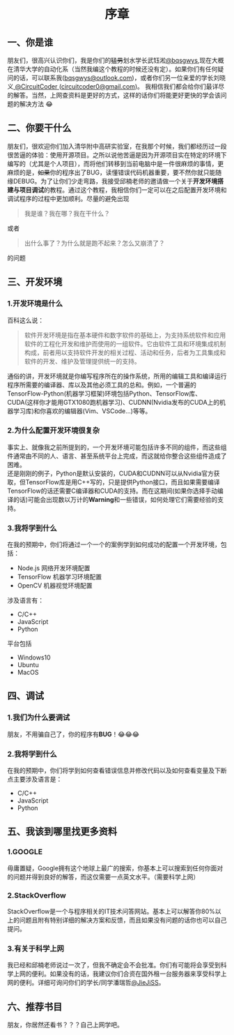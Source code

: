 # <center>序章</center>

##  一、你是谁 
朋友们，很高兴认识你们，我是你们的~~猛男~~划水学长武钰淞<u>@bqsgwys</u>,现在大概在清华大学的自动化系（当然我编这个教程的时候还没有定）。如果你们有任何疑问的话，可以联系我(bqsgwys@outlook.com)，或者你们另一位亲爱的学长刘晓义<u> @CircuitCoder </u>(circuitcoder0@gmail.com)。 我相信我们都会给你们最详尽的解答。当然，上网查资料是更好的方式，这样的话你们将能更好更快的学会该问题的解决方法 &#x1F602;

##  二、你要干什么
朋友们，很欢迎你们加入清华附中高研实验室，在我那个时候，我们都经历过一段很苦逼的体验：使用开源项目。之所以说他苦逼是因为开源项目实在特定的环境下编写的（尤其是个人项目），而将他们转移到当前电脑中是一件很麻烦的事情，更麻烦的是，~~如果~~你的程序出了BUG，读懂错误代码机器重要，要不然你就只能随缘DEBUG。为了让你们少走弯路，我接受邱楠老师的邀请做一个关于**开发环境搭建与项目调试**的教程。通过这个教程，我相信你们一定可以在之后配置开发环境和调试程序的过程中更加顺利。尽量的避免出现
>我是谁？我在哪？我在干什么？

或者
>出什么事了？为什么就是跑不起来？怎么又崩溃了？

的问题


##  三、开发环境
### 1.开发环境是什么
百科这么说：
>软件开发环境是指在基本硬件和数字软件的基础上，为支持系统软件和应用软件的工程化开发和维护而使用的一组软件。它由软件工具和环境集成机制构成，前者用以支持软件开发的相关过程、活动和任务，后者为工具集成和软件的开发、维护及管理提供统一的支持。

通俗的讲，开发环境就是你编写程序所在的操作系统，所用的编辑工具和编译运行程序所需要的编译器、库以及其他必须工具的总和。例如，一个普遍的TensorFlow-Python(机器学习框架)环境包括Python、TensorFlow库、CUDA(这样你才能用GTX1080跑机器学习)、CUDNN(Nvidia发布的CUDA上的机器学习库)和你喜欢的编辑器(Vim、VSCode...)等等。

### 2.为什么配置开发环境很复杂
事实上、就像我之前所提到的，一个开发环境可能包括许多不同的组件，而这些组件通常由不同的人、语言、甚至系统平台上完成，而这就给你整合这些组件造成了困难。<br>
还是刚刚的例子，Python是默认安装的，CUDA和CUDNN可以从Nvidia官方获取，但TensorFlow库是用C\+\+写的，只是提供Python接口，而且如果需要编译TensorFlow的话还需要C编译器和CUDA的支持。而在这期间(如果你选择手动编译的话)可能会出现数以万计的**Warning**和一些错误，如何处理它们需要经验的支持。

### 3.我将学到什么
在我的预期中，你们将通过一个一个的案例学到如何成功的配置一个开发环境，包括：
- Node.js 网络开发环境配置
- TensorFlow 机器学习环境配置
- OpenCV 机器视觉环境配置

涉及语言有：
- C/C\+\+
- JavaScript
- Python

平台包括
- Windows10
- Ubuntu
- MacOS

##  四、调试
### 1.我们为什么要调试
朋友，不用骗自己了，你的程序有**BUG**！&#x1F602;&#x1F602;&#x1F602;

### 2.我将学到什么
在我的预期中，你们将学到如何查看错误信息并修改代码以及如何查看变量及下断点主要涉及语言是：
- C/C\+\+
- JavaScript
- Python

##  五、我该到哪里找更多资料
### 1.GOOGLE
毋庸置疑，Google拥有这个地球上最广的搜索，你基本上可以搜索到任何你面对的问题并得到良好的解答，而这仅需要一点英文水平。（需要科学上网）
### 2.StackOverflow
StackOverflow是一个与程序相关的IT技术问答网站。基本上可以解答你80%以上的问题且附有特别详细的解决方案和反馈，而且如果没有问题的话你也可以自己提问。
### 3.有关于科学上网
我已经和邱楠老师说过一次了，但我不确定会不会批准。你们有可能将会享受到科学上网的便利。如果没有的话，我建议你们合资在国外租一台服务器来享受科学上网的便利。详细可询问你们的学长/同学潘瑞哲<u>@JieJiSS</u>。

##  六、推荐书目
朋友，你居然还看书？？？自己上网学吧。